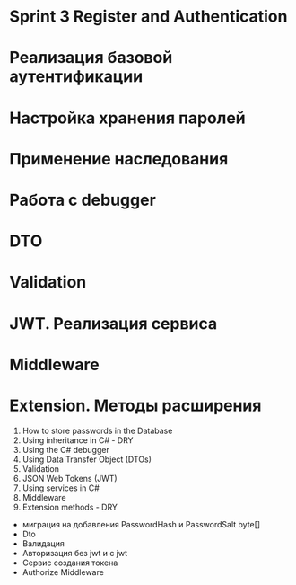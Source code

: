 # Sprint 3 Register and Authentication
# Реализация базовой аутентификации

# Настройка хранения паролей

# Применение наследования 

# Работа с debugger

# DTO

# Validation

# JWT. Реализация сервиса

# Middleware

# Extension. Методы расширения

1. How to store passwords in the Database
2. Using inheritance in C# - DRY
3. Using the C# debugger
4. Using Data Transfer Object (DTOs)
5. Validation
6. JSON Web Tokens (JWT)
7. Using services in C#
8. Middleware
9. Extension methods - DRY

- миграция на добавления PasswordHash и PasswordSalt byte[]
- Dto
- Валидация
- Авторизация без jwt и с jwt
- Сервис создания токена
- Authorize Middleware